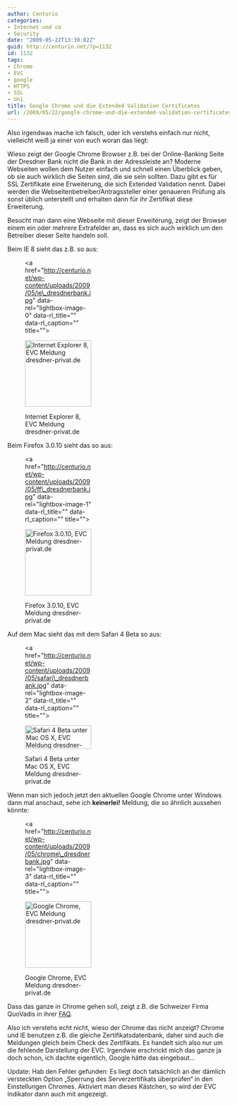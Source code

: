 ```yaml
---
author: Centurio
categories:
- Internet und co
- Security
date: "2009-05-22T13:30:02Z"
guid: http://centurio.net/?p=1132
id: 1132
tags:
- Chrome
- EVC
- google
- HTTPS
- SSL
- Uni
title: Google Chrome und die Extended Validation Certificates
url: /2009/05/22/google-chrome-und-die-extended-validation-certificates/
---
```

Also irgendwas mache ich falsch, oder ich verstehs einfach nur nicht, vielleicht weiß ja einer von euch woran das liegt:

Wieso zeigt der Google Chrome Browser z.B. bei der Online-Banking Seite der Dresdner Bank nicht die Bank in der Adressleiste an? Moderne Webseiten wollen dem Nutzer einfach und schnell einen Überblick geben, ob sie auch wirklich die Seiten sind, die sie sein sollten. Dazu gibt es für SSL Zertifikate eine Erweiterung, die sich Extended Validation nennt. Dabei werden die Webseitenbetreiber/Antragssteller einer genaueren Prüfung als sonst üblich unterstellt und erhalten dann für ihr Zertifikat diese Erweiterung.

Besucht man dann eine Webseite mit dieser Erweiterung, zeigt der Browser einem ein oder mehrere Extrafelder an, dass es sich auch wirklich um den Betreiber dieser Seite handeln soll.

Beim IE 8 sieht das z.B. so aus:<figure id="attachment_1133" aria-describedby="caption-attachment-1133" style="width: 150px" class="wp-caption aligncenter"><a href="http://centurio.net/wp-content/uploads/2009/05/ie\_dresdnerbank.jpg" data-rel="lightbox-image-0" data-rl\_title="" data-rl_caption="" title="">

<img loading="lazy" src="http://centurio.net/wp-content/uploads/2009/05/ie_dresdnerbank-150x150.jpg" alt="Internet Explorer 8, EVC Meldung dresdner-privat.de" title="Internet Explorer 8, EVC Meldung dresdner-privat.de" width="150" height="150" class="size-thumbnail wp-image-1133" /> </a><figcaption id="caption-attachment-1133" class="wp-caption-text">Internet Explorer 8, EVC Meldung dresdner-privat.de</figcaption></figure> 

Beim Firefox 3.0.10 sieht das so aus:<figure id="attachment_1134" aria-describedby="caption-attachment-1134" style="width: 150px" class="wp-caption aligncenter"><a href="http://centurio.net/wp-content/uploads/2009/05/ff\_dresdnerbank.jpg" data-rel="lightbox-image-1" data-rl\_title="" data-rl_caption="" title="">

<img loading="lazy" src="http://centurio.net/wp-content/uploads/2009/05/ff_dresdnerbank-150x150.jpg" alt="Firefox 3.0.10, EVC Meldung dresdner-privat.de" title="Firefox 3.0.10, EVC Meldung dresdner-privat.de" width="150" height="150" class="size-thumbnail wp-image-1134" /> </a><figcaption id="caption-attachment-1134" class="wp-caption-text">Firefox 3.0.10, EVC Meldung dresdner-privat.de</figcaption></figure> 

Auf dem Mac sieht das mit dem Safari 4 Beta so aus:<figure id="attachment_1135" aria-describedby="caption-attachment-1135" style="width: 150px" class="wp-caption aligncenter"><a href="http://centurio.net/wp-content/uploads/2009/05/safari\_dresdnerbank.jpg" data-rel="lightbox-image-2" data-rl\_title="" data-rl_caption="" title="">

<img loading="lazy" src="http://centurio.net/wp-content/uploads/2009/05/safari_dresdnerbank-150x53.jpg" alt="Safari 4 Beta unter Mac OS X, EVC Meldung dresdner-privat.de" title="Safari 4 Beta unter Mac OS X, EVC Meldung dresdner-privat.de" width="150" height="53" class="size-thumbnail wp-image-1135" /> </a><figcaption id="caption-attachment-1135" class="wp-caption-text">Safari 4 Beta unter Mac OS X, EVC Meldung dresdner-privat.de</figcaption></figure> 

Wenn man sich jedoch jetzt den aktuellen Google Chrome unter Windows dann mal anschaut, sehe ich **keinerlei!** Meldung, die so ähnlich aussehen könnte:<figure id="attachment_1136" aria-describedby="caption-attachment-1136" style="width: 150px" class="wp-caption aligncenter"><a href="http://centurio.net/wp-content/uploads/2009/05/chrome\_dresdnerbank.jpg" data-rel="lightbox-image-3" data-rl\_title="" data-rl_caption="" title="">

<img loading="lazy" src="http://centurio.net/wp-content/uploads/2009/05/chrome_dresdnerbank-150x150.jpg" alt="Google Chrome, EVC Meldung dresdner-privat.de" title="Google Chrome, EVC Meldung dresdner-privat.de" width="150" height="150" class="size-thumbnail wp-image-1136" /> </a><figcaption id="caption-attachment-1136" class="wp-caption-text">Google Chrome, EVC Meldung dresdner-privat.de</figcaption></figure> 

Dass das ganze in Chrome gehen soll, zeigt z.B. die Schweizer Firma QuoVadis in ihrer [FAQ](http://www.quovadisglobal.ch/Support/FAQ.aspx).

Also ich verstehs echt nicht, wieso der Chrome das nicht anzeigt? Chrome und IE benutzen z.B. die gleiche Zertifikatsdatenbank, daher sind auch die Meldungen gleich beim Check des Zertifikats. Es handelt sich also nur um die fehlende Darstellung der EVC. Irgendwie erschrickt mich das ganze ja doch schon, ich dachte eigentlich, Google hätte das eingebaut&#8230;

Update: Hab den Fehler gefunden: Es liegt doch tatsächlich an der dämlich versteckten Option &#8222;Sperrung des Serverzertifikats überprüfen&#8220; in den Einstellungen Chromes. Aktiviert man dieses Kästchen, so wird der EVC Indikator dann auch mit angezeigt.